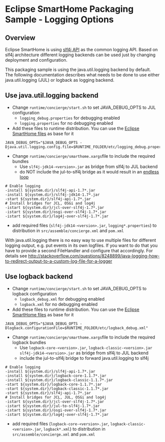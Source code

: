 # Eclipse SmartHome Packaging Sample - Logging Options

## Overview

Eclipse SmartHome is using [slf4j API](https://www.slf4j.org/) as the common logging API. Based on slf4j architecture different logging backends can be used just by changing deployment and configuration.

This packaging sample is using the java.util.logging backend by default. The following documentation describes what needs to be done to use either java.util.logging (JUL) or logback as logging backend.

## Use java.util.logging backend

* Change `runtime/concierge/start.sh` to set JAVA_DEBUG_OPTS to JUL configuration
  * `logging_debug.properties` for debugging enabled
  * `logging.properties` for no debugging enabled
* Add these files to runtime distribution. You can use the [Eclipse SmartHome files](https://github.com/eclipse/smarthome-packaging-sample/blob/master/distro/runtime/etc/logging_debug.properties) as base for it

```
JAVA_DEBUG_OPTS="$JAVA_DEBUG_OPTS -Djava.util.logging.config.file=$RUNTIME_FOLDER/etc/logging_debug.properties"
```

* Change `runtime/concierge/smarthome.xargs`file to include the required bundles
  * Use `slf4j-jdk14-<version>.jar` as bridge from slf4j to JUL backend
  * do NOT include the jul-to-slf4j bridge as it would result in an [endless loop](https://www.slf4j.org/legacy.html#julRecursion)

```
# Enable logging
-install ${system.dir}/slf4j-api-1.7*.jar
-install ${system.dir}/slf4j-jdk14-1.7*.jar
-start ${system.dir}/slf4j-api-1.7*.jar
# Install bridges for JCL, OSGi and log4j
-istart ${system.dir}/jcl-over-slf4j-1.7*.jar
-istart ${system.dir}/osgi-over-slf4j-1.7*.jar
-istart ${system.dir}/log4j-over-slf4j-1.7*.jar
```

* add required files (`slf4j-jdk14-<version>.jar`, `logging*.properties`) to distribution in `src/assemble/concierge.xml` and `pom.xml`

With java.util.logging there is no easy way to use multiple files for different logging output, e.g. put events in its own logfiles.
If you want to do that you have to provide a second FileHandler and configure that accordingly.
For details see http://stackoverflow.com/questions/8248899/java-logging-how-to-redirect-output-to-a-custom-log-file-for-a-logger


## Use logback backend

* Change `runtime/concierge/start.sh` to set JAVA_DEBUG_OPTS to logback configuration
  * `logback_debug.xml` for debugging enabled
  * `logback.xml` for no debugging enabled
* Add these files to runtime distribution. You can use the [Eclipse SmartHome files](https://github.com/eclipse/smarthome/blob/master/distribution/smarthome/logback_debug.xml) as base for it

```
JAVA_DEBUG_OPTS="$JAVA_DEBUG_OPTS -Dlogback.configurationFile=$RUNTIME_FOLDER/etc/logback_debug.xml"
```

* Change `runtime/concierge/smarthome.xargs`file to include the required logback bundles
  * Use `logback-core-<version>.jar`, `logback-classic-<version>.jar` 
  `slf4j-jdk14-<version>.jar` as bridge from slf4j to JUL backend
  * include the jul-to-slf4j bridge to forward java.util.logging to slf4j

```
# Enable logging
-install ${system.dir}/slf4j-api-1.7*.jar
-install ${system.dir}/logback-core-1.1.7*.jar
-install ${system.dir}/logback-classic-1.1.7*.jar
-start ${system.dir}/logback-core-1.1.7*.jar
-start ${system.dir}/logback-classic-1.1.7*.jar
-start ${system.dir}/slf4j-api-1.7*.jar
# Install bridges for JCL, JUL, OSGi and log4j
-istart ${system.dir}/jcl-over-slf4j-1.7*.jar
-istart ${system.dir}/jul-to-slf4j-1.7*.jar
-istart ${system.dir}/osgi-over-slf4j-1.7*.jar
-istart ${system.dir}/log4j-over-slf4j-1.7*.jar
```

* add required files (`logback-core-<version>.jar`, `logback-classic-<version>.jar`, `logback*.xml`) to distribution in `src/assemble/concierge.xml` and `pom.xml`
